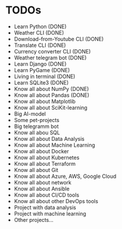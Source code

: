 # TODOs
- Learn Python (DONE)
- Weather CLI (DONE)
- Download-from-Youtube CLI (DONE)
- Translate CLI (DONE)
- Currency converter CLI (DONE)
- Weather telegram bot (DONE)
- Learn Django (DONE)
- Learn PyGame (DONE)
- Living in terminal (DONE)
- Learn SQLite3 (DONE)
- Know all about NumPy (DONE)
- Know all about Pandas (DONE)
- Know all about Matplotlib
- Know all about SciKit-learning
- Big AI-model
- Some pet-projects
- Big telegramm bot
- Know all abou SQL
- Know all about Data Analysis
- Know all about Machine Learning
- Know all about Docker
- Know all about Kubernetes
- Know all about Terraform
- Know all about Git
- Know all about Azure, AWS, Google Cloud
- Know all about network
- Know all about Ansible
- Know all about CI/CD tools
- Know all about other DevOps tools
- Project with data analysis
- Project with machine learning
- Other projects...
